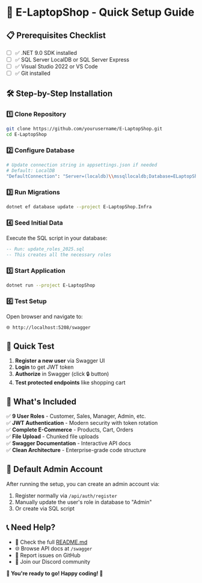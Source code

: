 # 🚀 E-LaptopShop - Quick Setup Guide

## 📋 Prerequisites Checklist

- [ ] ✅ .NET 9.0 SDK installed
- [ ] ✅ SQL Server LocalDB or SQL Server Express  
- [ ] ✅ Visual Studio 2022 or VS Code
- [ ] ✅ Git installed

## 🛠️ Step-by-Step Installation

### 1️⃣ Clone Repository
```bash
git clone https://github.com/yourusername/E-LaptopShop.git
cd E-LaptopShop
```

### 2️⃣ Configure Database
```bash
# Update connection string in appsettings.json if needed
# Default: LocalDB
"DefaultConnection": "Server=(localdb)\\mssqllocaldb;Database=ELaptopShopDb;Trusted_Connection=true"
```

### 3️⃣ Run Migrations
```bash
dotnet ef database update --project E-LaptopShop.Infra
```

### 4️⃣ Seed Initial Data
Execute the SQL script in your database:
```sql
-- Run: update_roles_2025.sql
-- This creates all the necessary roles
```

### 5️⃣ Start Application
```bash
dotnet run --project E-LaptopShop
```

### 6️⃣ Test Setup
Open browser and navigate to:
```
🌐 http://localhost:5208/swagger
```

## 🧪 Quick Test

1. **Register a new user** via Swagger UI
2. **Login** to get JWT token  
3. **Authorize** in Swagger (click 🔒 button)
4. **Test protected endpoints** like shopping cart

## 🎯 What's Included

✅ **9 User Roles** - Customer, Sales, Manager, Admin, etc.  
✅ **JWT Authentication** - Modern security with token rotation  
✅ **Complete E-Commerce** - Products, Cart, Orders  
✅ **File Upload** - Chunked file uploads  
✅ **Swagger Documentation** - Interactive API docs  
✅ **Clean Architecture** - Enterprise-grade code structure  

## 🔐 Default Admin Account

After running the setup, you can create an admin account via:
1. Register normally via `/api/auth/register`
2. Manually update the user's role in database to "Admin"
3. Or create via SQL script

## 📞 Need Help?

- 📖 Check the full [README.md](README.md)
- 🌐 Browse API docs at `/swagger`
- 🐛 Report issues on GitHub
- 💬 Join our Discord community

**🎉 You're ready to go! Happy coding! 🚀**

